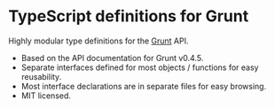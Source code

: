 # TypeScript definitions for Grunt

Highly modular type definitions for the [Grunt](http://gruntjs.com/) API.

- Based on the API documentation for Grunt v0.4.5.
- Separate interfaces defined for most objects / functions for easy reusability.
- Most interface declarations are in separate files for easy browsing.
- MIT licensed.
